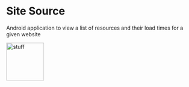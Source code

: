 Site Source
===========

Android application to view a list of resources and their load times for a given website

<img src="/images/flow.gif" alt="stuff" style="width: 100px;"/>
